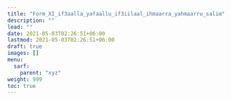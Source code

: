 ```yaml
---
title: "Form_XI_if3aalla_yafaallu_if3iilaal_ihmaarra_yahmaarru_salim"
description: ""
lead: ""
date: 2021-05-03T02:26:51+06:00
lastmod: 2021-05-03T02:26:51+06:00
draft: true
images: []
menu: 
  sarf:
    parent: "xyz"
weight: 999
toc: true
---
```



